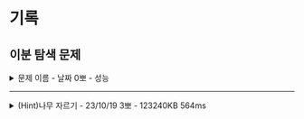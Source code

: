 # 기록
## 이분 탐색 문제


<details>
<summary>문제 이름 - 날짜 0뽀 - 성능</summary>
<div markdown="1">
<ul>
<li>공개한 1등 기록: </li>
<li>추정 시간 복잡도: </li>
<li>문제 핵심</li>
<ul>
    <li></li>    
    <li></li>  
</ul>
<li>어려웠던 부분 해결</li>
<ul>
    <li></li>
    <ul>
        <li></li>
    </ul>
    <li></li>
    <ul>
        <li></li>
    </ul>
</ul>
<li>순위 코드 분석 후 배운 점</li>
<ul>
    <li></li>
    <li></li>
    <li></li>
</ul>
<li>보충이 필요한 지식</li>
<ul>
    <li></li>
    <li></li>
</ul>
<li>~칭찬~</li>
<ul>
<li></li>
<ul><li></li></ul>
</ul>
</ul>
</div>
</details>

-----


<details>
<summary>(Hint)나무 자르기 - 23/10/19 3뽀 - 123240KB 564ms</summary>
<div markdown="1">
<ul>
<li><p>공개한 1등 기록: 18956KB 264ms</p>
</li>
<li><p>문제 핵심</p>
<ul>
<li>정렬된 상태에서 특정 조건을 비교하며 탐색할 범위를 반씩 줄이기</li>
<li>이분 탐색이 한 개씩 조건을 변경하며 탐색하는 것보다 빠름(log(N)의 시간 복잡도를 보장)</li>
<li>최소 나무 길이 이상을 가져가야 하기 때문에, 정확하거나 근접하게 우세한 나무 길이를 구해야 함<ul>
<li>잘린 나무와 목표 양의 차의 min 값을 찾고, 그때의 중간 ptr 값을 저장해 답 도출</li>
<li>woodSum &gt;= M인 경우, min값 비교 후 아래 포인터 값 변경 및 중간 포인터 값 변경<pre><code><span class="hljs-attribute"> downPtr</span> = centerPtr + 1;
<span class="hljs-attribute"> centerPtr</span> = (downPtr + upPtr) / 2;
</code></pre></li>
<li>woodSum &lt; M인 경우, 위 포인터 값 변경 및 중간 포인터 값 변경<pre><code><span class="hljs-attribute"> upPtr</span> = centerPtr - 1;
<span class="hljs-attribute"> centerPtr</span> = (downPtr + upPtr) / 2;
</code></pre></li>
<li>위와 아래 포인터가 교차되지 않을 때까지 반복</li>
</ul>
</li>
</ul>
</li>
<li><p>어려웠던 부분 해결</p>
<ul>
<li>M만큼 구해지지 않는 등 오류 -&gt; 힌트 확인 후 문제 조건 재확인<ul>
<li>원하는 나무 길이의 범위를 고려해 long 타입 사용</li>
<li>적어도 M 중 최소 M을 구해야 해서 woodSum &gt;= M으로 변경 (이전: 큰 것과 같은 조건 따로 분기)</li>
</ul>
</li>
<li>이분 탐색 시 상하 ptr가 교차되어도 계속 진행<ul>
<li>무조건 M과 같은 게 있다고 생각해서 처리하지 않았으나, 조건 확인 후 교차되면 break하도록 조건 설정</li>
</ul>
</li>
</ul>
</li>
<li><p>순위 코드 분석 후 배운 점</p>
<ul>
<li>잘린 나무의 합이 목표M과 같다면 바로 break</li>
<li>while 조건 안에서 upPtr &gt;= downPtr 조건 설정</li>
<li>공통 로직은 최대한 뽑아서 한 번만 적기</li>
<li>for문 내 목표치 이상인 경우만 대상이기 때문에 midPtr의 최댓값이 곧 최소 차이를 의미함.</li>
<li>이분 탐색을 끝까지 하면 r (혹은 r-1)이 정답이 되는 이유<ul>
<li>근사치 포함 정답이면 이 문제에서는 l은 멈추고 r만 아래로 범위를 좁힘(while의 조건문 설정에 따라 r, r-1 등으로 진행). </li>
<li>l이 mid+1, 이후는 m보다 작아지기 때문에 r이 이전 정답이던 mid까지 내려오고, l과 r이 교차해 break, r이 정답!</li>
<li>for문으로 더하는 로직을  sum과 함께 해당 sum이 M보다 큰지를 반환하는 메서드 작성해 sum 자동 초기화 및 조건 확인 가능.</li>
</ul>
</li>
</ul>
</li>
<li><p>보충이 필요한 지식</p>
<ul>
<li>전형적인 이분 탐색 방식! -&gt; 좀 더 효율적인 방식 고민!</li>
<li>재귀로 푸는 이분 탐색</li>
<li>r=mid / r=mid-1 일 때, 두 포인터 같은 조건 및 교차 조건 차이</li>
</ul>
</li>
<li><p>~칭찬~</p>
<ul>
<li>8월쯤 배웠던 이분 탐색 덕분에 범위를 결정하는 게 한결 수월했다. 힌트를 보고서야 조건을 제대로 봤지만, 발상 자체는 해냈다! 허투루 공부한 건 없다는 걸 느꼈지!</li>
<li>직접 글로 써서 하니까 좀더 구조화가 명확한 것 같아!!!! 역시 연필과 종이는... 대체할 수 없다...!!! </li>
</ul>
</li>
</ul>

</div>
</details>

